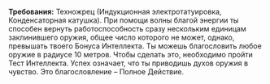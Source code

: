 **Требования:** Техножрец (Индукционная электротатуировка, Конденсаторная катушка).
При помощи волны благой энергии ты способен вернуть работоспособность сразу нескольким единицам заклинившего оружия, общее число которого не может, однако, превышать твоего Бонуса Интеллекта. Ты можешь благословить любое оружие в радиусе 10 метров. Чтобы сделать это, необходимо пройти Тест Интеллекта. Успех означает, что ты приводишь духов оружия в чувство. Это благословление – Полное Действие.